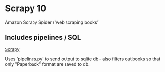 # Scrapy 10
Amazon Scrapy Spider ('web scraping books')

## Includes pipelines / SQL

[Scrapy](https://docs.scrapy.org/en/latest/topics/item-pipeline.html)

Uses 'pipelines.py' to send output to sqlite db - also filters out books so that only "Paperback" format are saved to db.

